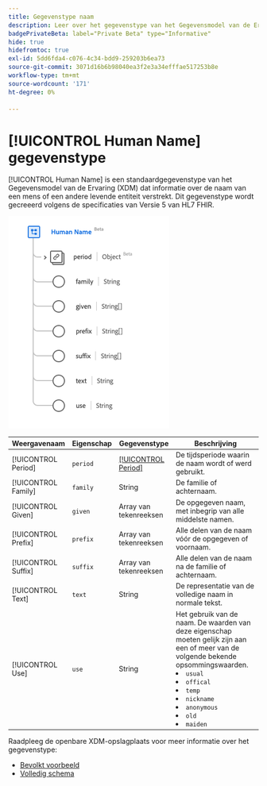 ```yaml
---
title: Gegevenstype naam
description: Leer over het gegevenstype van het Gegevensmodel van de Ervaring van de Menselijke (XDM).
badgePrivateBeta: label="Private Beta" type="Informative"
hide: true
hidefromtoc: true
exl-id: 5dd6fda4-c076-4c34-bdd9-259203b6ea73
source-git-commit: 3071d16b6b98040ea3f2e3a34efffae517253b8e
workflow-type: tm+mt
source-wordcount: '171'
ht-degree: 0%

---
```


# [!UICONTROL Human Name] gegevenstype

[!UICONTROL Human Name] is een standaardgegevenstype van het Gegevensmodel van de Ervaring (XDM) dat informatie over de naam van een mens of een andere levende entiteit verstrekt. Dit gegevenstype wordt gecreeerd volgens de specificaties van Versie 5 van HL7 FHIR.

![ het gegevenstype van de Naam van het Mens structuur ](../../../images/healthcare/data-types/human-name.png)

| Weergavenaam | Eigenschap | Gegevenstype | Beschrijving |
| --- | --- | --- | --- |
| [!UICONTROL Period] | `period` | [[!UICONTROL Period]](../data-types/period.md) | De tijdsperiode waarin de naam wordt of werd gebruikt. |
| [!UICONTROL Family] | `family` | String | De familie of achternaam. |
| [!UICONTROL Given] | `given` | Array van tekenreeksen | De opgegeven naam, met inbegrip van alle middelste namen. |
| [!UICONTROL Prefix] | `prefix` | Array van tekenreeksen | Alle delen van de naam vóór de opgegeven of voornaam. |
| [!UICONTROL Suffix] | `suffix` | Array van tekenreeksen | Alle delen van de naam na de familie of achternaam. |
| [!UICONTROL Text] | `text` | String | De representatie van de volledige naam in normale tekst. |
| [!UICONTROL Use] | `use` | String | Het gebruik van de naam. De waarden van deze eigenschap moeten gelijk zijn aan een of meer van de volgende bekende opsommingswaarden. <li> `usual` </li> <li> `offical` </li> <li> `temp` </li> <li> `nickname` </li> <li> `anonymous` </li> <li> `old` </li> <li> `maiden` </li> |

Raadpleeg de openbare XDM-opslagplaats voor meer informatie over het gegevenstype:

* [ Bevolkt voorbeeld ](https://github.com/adobe/xdm/blob/master/extensions/industry/healthcare/fhir/datatypes/humanname.example.1.json)
* [ Volledig schema ](https://github.com/adobe/xdm/blob/master/extensions/industry/healthcare/fhir/datatypes/humanname.schema.json)

